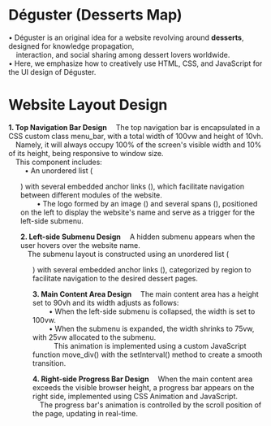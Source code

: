 # Déguster (Desserts Map)
• Déguster is an original idea for a website revolving around **desserts**, designed for knowledge propagation, <br>
&ensp; &nbsp;interaction, and social sharing among dessert lovers worldwide. <br>
• Here, we emphasize how to creatively use HTML, CSS, and JavaScript for the UI design of Déguster.<br>

# Website Layout Design
**1. Top Navigation Bar Design**
&emsp;The top navigation bar is encapsulated in a CSS custom class menu_bar, with a total width of 100vw and height of 10vh.<br>
&emsp;Namely, it will always occupy 100% of the screen's visible width and 10% of its height, being responsive to window size.<br> 
&emsp;This component includes:<br>
&emsp;&emsp; • An unordered list (<ul>) with several embedded anchor links (<a>), which facilitate navigation between different modules of the website.<br>
&emsp;&emsp; • The logo formed by an image (<img>) and several spans (<span>), positioned on the left to display the website's name and serve as a trigger for the left-side submenu.<br>

**2. Left-side Submenu Design**
&emsp;A hidden submenu appears when the user hovers over the website name. <br>
&emsp;The submenu layout is constructed using an unordered list (<ul>) with several embedded anchor links (<a>), categorized by region to facilitate navigation to the desired dessert pages.<br>

**3. Main Content Area Design**
&emsp;The main content area has a height set to 90vh and its width adjusts as follows:<br>
&emsp;&emsp; • When the left-side submenu is collapsed, the width is set to 100vw. <br>
&emsp;&emsp; • When the submenu is expanded, the width shrinks to 75vw, with 25vw allocated to the submenu. <br>
&emsp;&emsp;&emsp;This animation is implemented using a custom JavaScript function move_div() with the setInterval() method to create a smooth transition. <br>

**4. Right-side Progress Bar Design**
&emsp;When the main content area exceeds the visible browser height, a progress bar appears on the right side, implemented using CSS Animation and JavaScript. <br>
&emsp;The progress bar's animation is controlled by the scroll position of the page, updating in real-time. <br>
